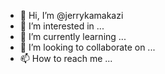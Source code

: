 - 👋 Hi, I’m @jerrykamakazi
- 👀 I’m interested in ...
- 🌱 I’m currently learning ...
- 💞️ I’m looking to collaborate on ...
- 📫 How to reach me ...

<!---
jerrykamakazi/jerrykamakazi is a ✨ special ✨ repository because its `README.md` (this file) appears on your GitHub profile.
You can click the Preview link to take a look at your changes.
--->

